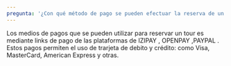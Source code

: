 ```yaml
---
pregunta: '¿Con qué método de pago se pueden efectuar la reserva de un tour?'
---
```

Los medios de pagos que se pueden utilizar para reservar un tour es mediante links de pago de las plataformas de IZIPAY , OPENPAY ,PAYPAL . 
Estos pagos permiten el uso de trarjeta de debito y crédito: como Visa, MasterCard, American Express y otras.
